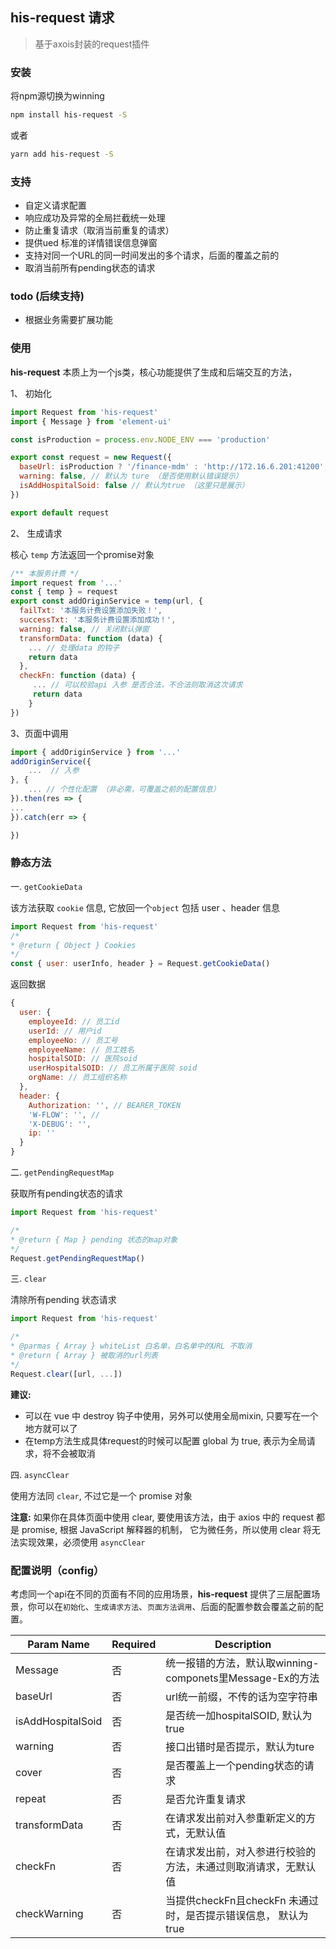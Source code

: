 <!--
 * @Author: smallalso<hu141418@gmail.com>
 * @Date: 2020-12-18 11:24:15
 * @LastEditors: smallalso<hu141418@gmail.com>
 * @LastEditTime: 2021-01-12 20:15:31
 * @FilePath: /his-doc/docs/tool/his-request.md
-->
## his-request 请求
> 基于axois封装的request插件

### 安装

将npm源切换为winning

```bash
npm install his-request -S
```

或者

```bash
yarn add his-request -S
```
### 支持

- 自定义请求配置
- 响应成功及异常的全局拦截统一处理
- 防止重复请求（取消当前重复的请求）
- 提供ued 标准的详情错误信息弹窗
- 支持对同一个URL的同一时间发出的多个请求，后面的覆盖之前的
- 取消当前所有pending状态的请求

### todo (后续支持)

- 根据业务需要扩展功能

### 使用

**his-request**  本质上为一个js类，核心功能提供了生成和后端交互的方法，

1、 初始化

```javascript
import Request from 'his-request'
import { Message } from 'element-ui'

const isProduction = process.env.NODE_ENV === 'production'

export const request = new Request({
  baseUrl: isProduction ? '/finance-mdm' : 'http://172.16.6.201:41200',
  warning: false, // 默认为 ture （是否使用默认错误提示）
  isAddHospitalSoid: false // 默认为true （这里只是展示）
})

export default request
```
2、 生成请求

核心 `temp` 方法返回一个promise对象

```javascript
/** 本服务计费 */
import request from '...'
const { temp } = request
export const addOriginService = temp(url, {
  failTxt: '本服务计费设置添加失败！',
  successTxt: '本服务计费设置添加成功！',
  warning: false, // 关闭默认弹窗
  transformData: function (data) {
  	... // 处理data 的钩子
    return data
  },
  checkFn: function (data) {
	 ... // 可以校验api 入参 是否合法，不合法则取消这次请求
	 return data
	}
})
```
3、页面中调用
```javascript
import { addOriginService } from '...'
addOriginService({
	...  // 入参
}, {
	... // 个性化配置 （非必需，可覆盖之前的配置信息）
}).then(res => {
...
}).catch(err => {

})
```

### 静态方法

一. `getCookieData`

该方法获取 `cookie` 信息, 它放回一个`object` 包括 user 、header 信息

```javascript
import Request from 'his-request'
/*
* @return { Object } Cookies
*/
const { user: userInfo, header } = Request.getCookieData()
```

返回数据
```javascript
{
  user: {
    employeeId: // 员工id
    userId: // 用户id
    employeeNo: // 员工号
    employeeName: // 员工姓名
    hospitalSOID: // 医院soid 
    userHospitalSOID: // 员工所属于医院 soid
    orgName: // 员工组织名称
  },
  header: {
    Authorization: '', // BEARER_TOKEN
    'W-FLOW': '', //
    'X-DEBUG': '',
    ip: ''
  }
}
```

二. `getPendingRequestMap`

获取所有pending状态的请求

```javascript
import Request from 'his-request'

/*
* @return { Map } pending 状态的map对象
*/
Request.getPendingRequestMap()
```

三. `clear`

清除所有pending 状态请求

```javascript
import Request from 'his-request'

/*
* @parmas { Array } whiteList 白名单，白名单中的URL 不取消
* @return { Array } 被取消的url列表
*/
Request.clear([url, ...])
```

__建议:__ 
- 可以在 vue 中 destroy 钩子中使用，另外可以使用全局mixin, 只要写在一个地方就可以了
- 在temp方法生成具体request的时候可以配置 global 为 true, 表示为全局请求，将不会被取消


四. `asyncClear`

使用方法同 `clear`, 不过它是一个 promise 对象

__注意:__ 如果你在具体页面中使用 clear, 要使用该方法，由于 axios 中的 request 都是 promise, 根据 JavaScript 解释器的机制， 它为微任务，所以使用 clear 将无法实现效果，必须使用 `asyncClear`

### 配置说明（config）

考虑同一个api在不同的页面有不同的应用场景，**his-request** 提供了三层配置场景，你可以在`初始化`、`生成请求方法`、`页面方法调用`、后面的配置参数会覆盖之前的配置。

|  Param Name  | Required | Description |
|--------|----------|-------------|
| Message   | 否       | 统一报错的方法，默认取winning-componets里Message-Ex的方法 |
| baseUrl   | 否       | url统一前缀，不传的话为空字符串 |
|isAddHospitalSoid   | 否        |是否统一加hospitalSOID, 默认为 true |
|warning| 否| 接口出错时是否提示，默认为ture |
|cover| 否| 是否覆盖上一个pending状态的请求 |
|repeat| 否| 是否允许重复请求 |
|transformData|否| 在请求发出前对入参重新定义的方式，无默认值|
|checkFn| 否| 在请求发出前，对入参进行校验的方法，未通过则取消请求，无默认值|
|checkWarning| 否| 当提供checkFn且checkFn 未通过时，是否提示错误信息， 默认为true|